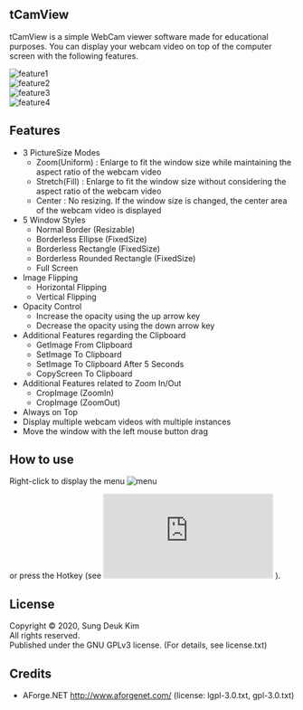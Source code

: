 ## tCamView

tCamView is a simple WebCam viewer software made for educational purposes.
You can display your webcam video on top of the computer screen with the following features.

![feature1](https://github.com/augamvio/tCamView/raw/main/image1.jpg)  
![feature2](https://github.com/augamvio/tCamView/raw/main/image2.jpg)  
![feature3](https://github.com/augamvio/tCamView/raw/main/image3.jpg)  
![feature4](https://github.com/augamvio/tCamView/raw/main/image4.jpg)  

## Features

- 3 PictureSize Modes
  * Zoom(Uniform) : Enlarge to fit the window size while maintaining the aspect ratio of the webcam video
  * Stretch(Fill) : Enlarge to fit the window size without considering the aspect ratio of the webcam video
  * Center : No resizing. If the window size is changed, the center area of ​​the webcam video is displayed
- 5 Window Styles
  * Normal Border (Resizable)
  * Borderless Ellipse (FixedSize)
  * Borderless Rectangle (FixedSize)
  * Borderless Rounded Rectangle (FixedSize)
  * Full Screen
- Image Flipping
  * Horizontal Flipping
  * Vertical Flipping
- Opacity Control
  * Increase the opacity using the up arrow key
  * Decrease the opacity using the down arrow key
- Additional Features regarding the Clipboard
  * GetImage From Clipboard
  * SetImage To Clipboard
  * SetImage To Clipboard After 5 Seconds
  * CopyScreen To Clipboard
- Additional Features related to Zoom In/Out
  * CropImage (ZoomIn)
  * CropImage (ZoomOut)
- Always on Top
- Display multiple webcam videos with multiple instances
- Move the window with the left mouse button drag

## How to use
Right-click to display the menu 
![menu](https://github.com/augamvio/tCamView/raw/main/image5.jpg)  

or press the Hotkey (see ![ShortCut.txt](https://github.com/augamvio/tCamView/raw/main/ShortCut.txt) ).

## License

Copyright © 2020, Sung Deuk Kim  
All rights reserved.  
Published under the GNU GPLv3 license. (For details, see license.txt)

## Credits

- AForge.NET  http://www.aforgenet.com/  (license: lgpl-3.0.txt, gpl-3.0.txt)

